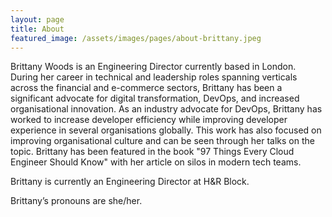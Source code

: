 ```yaml
---
layout: page
title: About
featured_image: /assets/images/pages/about-brittany.jpeg
---
```


Brittany Woods is an Engineering Director currently based in London. During her career in technical and leadership roles spanning verticals across the financial and e-commerce sectors, Brittany has been a significant advocate for digital transformation, DevOps, and increased organisational innovation. As an industry advocate for DevOps, Brittany has worked to increase developer efficiency while improving developer experience in several organisations globally. This work has also focused on improving organisational culture and can be seen through her talks on the topic. Brittany has been featured in the book "97 Things Every Cloud Engineer Should Know" with her article on silos in modern tech teams.
 
Brittany is currently an Engineering Director at H&R Block.

Brittany’s pronouns are she/her. 
